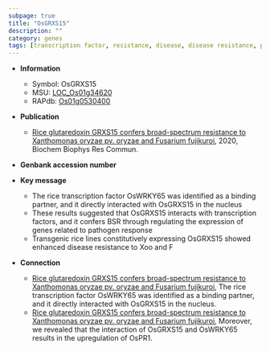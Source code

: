 ```yaml
---
subpage: true
title: "OsGRXS15"
description: ""
category: genes
tags: [transcription factor, resistance, disease, disease resistance, pathogen, nucleus,  xoo ]
---
```


* **Information**  
    + Symbol: OsGRXS15  
    + MSU: [LOC_Os01g34620](http://rice.plantbiology.msu.edu/cgi-bin/ORF_infopage.cgi?orf=LOC_Os01g34620)  
    + RAPdb: [Os01g0530400](http://rapdb.dna.affrc.go.jp/viewer/gbrowse_details/irgsp1?name=Os01g0530400)  

* **Publication**  
    + [Rice glutaredoxin GRXS15 confers broad-spectrum resistance to Xanthomonas oryzae pv. oryzae and Fusarium fujikuroi](http://www.ncbi.nlm.nih.gov/pubmed?term=Rice+glutaredoxin+GRXS15+confers+broad-spectrum+resistance+to+Xanthomonas+oryzae+pv.+oryzae+and+Fusarium+fujikuroi%5BTitle%5D), 2020, Biochem Biophys Res Commun.

* **Genbank accession number**  

* **Key message**  
    + The rice transcription factor OsWRKY65 was identified as a binding partner, and it directly interacted with OsGRXS15 in the nucleus
    + These results suggested that OsGRXS15 interacts with transcription factors, and it confers BSR through regulating the expression of genes related to pathogen response
    + Transgenic rice lines constitutively expressing OsGRXS15 showed enhanced disease resistance to Xoo and F

* **Connection**  
    + [Rice glutaredoxin GRXS15 confers broad-spectrum resistance to Xanthomonas oryzae pv. oryzae and Fusarium fujikuroi](http://www.ncbi.nlm.nih.gov/pubmed?term=Rice+glutaredoxin+GRXS15+confers+broad-spectrum+resistance+to+Xanthomonas+oryzae+pv.+oryzae+and+Fusarium+fujikuroi%5BTitle%5D), The rice transcription factor OsWRKY65 was identified as a binding partner, and it directly interacted with OsGRXS15 in the nucleus.
    + [Rice glutaredoxin GRXS15 confers broad-spectrum resistance to Xanthomonas oryzae pv. oryzae and Fusarium fujikuroi](http://www.ncbi.nlm.nih.gov/pubmed?term=Rice+glutaredoxin+GRXS15+confers+broad-spectrum+resistance+to+Xanthomonas+oryzae+pv.+oryzae+and+Fusarium+fujikuroi%5BTitle%5D), Moreover, we revealed that the interaction of OsGRXS15 and OsWRKY65 results in the upregulation of OsPR1.



